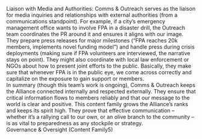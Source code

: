 Liaison with Media and Authorities: Comms & Outreach serves as the liaison for media inquiries and relationships with external authorities (from a communications standpoint). For example, if a city’s emergency management office wants to involve FPA in a disaster drill, the Outreach team coordinates the PR around it and ensures it aligns with our image. They prepare press releases for major milestones (“FPA reaches 20k members, implements novel funding model”) and handle press during crisis deployments (making sure if FPA volunteers are interviewed, the narrative stays on point). They might also coordinate with local law enforcement or NGOs about how to present joint efforts to the public. Basically, they make sure that whenever FPA is in the public eye, we come across correctly and capitalize on the exposure to gain support or members.  
In summary (though this team’s work is ongoing), Comms & Outreach keeps the Alliance connected internally and respected externally. They ensure that critical information flows to members reliably and that our message to the world is clear and positive. This content family grows the Alliance’s ranks and keeps its spirit high. They prove that effective communication – whether it’s a rallying call to our own, or an olive branch to the community – is as vital to preparedness as any stockpile or strategy.  
Governance & Oversight (Content Family5)